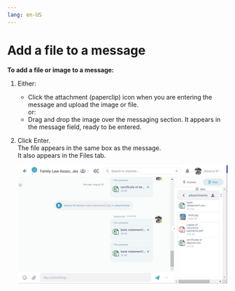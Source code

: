 ```yaml
---
lang: en-US
---
```


# Add a file to a message

**To add a file or image to a message:**

1.  Either:
    -   Click the attachment (paperclip) icon when you are entering the message and upload the image or file.  
        or:
    -   Drag and drop the image over the messaging section. It appears in the message field, ready to be entered.
2.  Click Enter.  
    The file appears in the same box as the message.  
    It also appears in the Files tab.  
      
    ![](../assets/files/add-a-file-to-a-message/as-drop-file-anim-gif.gif)